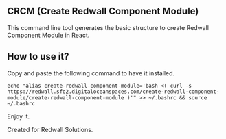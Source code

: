 ## CRCM (Create Redwall Component Module)

This command line tool generates the basic structure to create Redwall Component Module in React.

## How to use it?

Copy and paste the following command to have it installed.

    echo "alias create-redwall-component-module='bash <( curl -s https://redwall.sfo2.digitaloceanspaces.com/create-redwall-component-module/create-redwall-component-module )'" >> ~/.bashrc && source ~/.bashrc

Enjoy it.

Created for Redwall Solutions.
